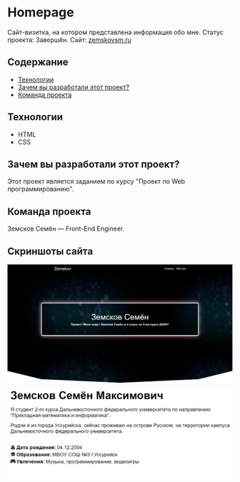 # Homepage
Сайт-визитка, на котором представлена информация обо мне. Статус проекта: Завершён.
Сайт: [zemskovsm.ru](https://zemskovsm.ru/)
## Содержание
- [Технологии](#технологии)
- [Зачем вы разработали этот проект?](#зачем-вы-разработали-этот-проект)
- [Команда проекта](#команда-проекта)

## Технологии
- HTML
- CSS

## Зачем вы разработали этот проект?
Этот проект является заданием по курсу "Проект по Web программированию".

## Команда проекта
Земсков Семён — Front-End Engineer.

## Скриншоты сайта
![Header Screenshot](https://github.com/reprise77/Homepage/blob/main/static/img/screenshot_1.PNG)

![About-me Screenshot](https://github.com/reprise77/Homepage/blob/main/static/img/screenshot_2.PNG)

